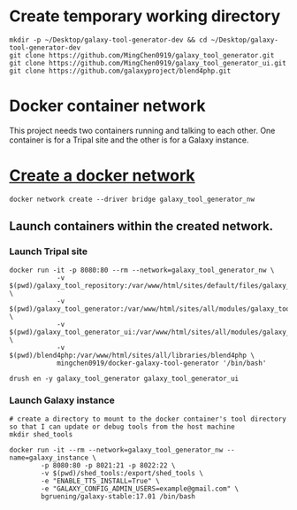 # Create temporary working directory

``` 
mkdir -p ~/Desktop/galaxy-tool-generator-dev && cd ~/Desktop/galaxy-tool-generator-dev
git clone https://github.com/MingChen0919/galaxy_tool_generator.git
git clone https://github.com/MingChen0919/galaxy_tool_generator_ui.git
git clone https://github.com/galaxyproject/blend4php.git
```

# Docker container network

This project needs two containers running and talking to each other. One container is
for a Tripal site and the other is for a Galaxy instance.


# [Create a docker network](https://docs.docker.com/engine/userguide/networking/#bridge-networks)

```
docker network create --driver bridge galaxy_tool_generator_nw
```

## Launch containers within the created network.

### Launch Tripal site

``` 
docker run -it -p 8080:80 --rm --network=galaxy_tool_generator_nw \
            -v $(pwd)/galaxy_tool_repository:/var/www/html/sites/default/files/galaxy_tool_repository \
            -v $(pwd)/galaxy_tool_generator:/var/www/html/sites/all/modules/galaxy_tool_generator \
            -v $(pwd)/galaxy_tool_generator_ui:/var/www/html/sites/all/modules/galaxy_tool_generator_ui \
            -v $(pwd)/blend4php:/var/www/html/sites/all/libraries/blend4php \
            mingchen0919/docker-galaxy-tool-generator '/bin/bash'
   
drush en -y galaxy_tool_generator galaxy_tool_generator_ui
```            



### Launch Galaxy instance

```
# create a directory to mount to the docker container's tool directory so that I can update or debug tools from the host machine
mkdir shed_tools
 
docker run -it --rm --network=galaxy_tool_generator_nw --name=galaxy_instance \
        -p 8080:80 -p 8021:21 -p 8022:22 \
        -v $(pwd)/shed_tools:/export/shed_tools \
        -e "ENABLE_TTS_INSTALL=True" \
        -e "GALAXY_CONFIG_ADMIN_USERS=example@gmail.com" \
        bgruening/galaxy-stable:17.01 /bin/bash
```



